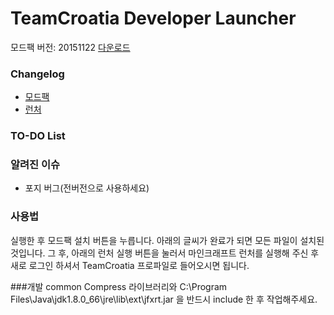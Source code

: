 TeamCroatia Developer Launcher
===========

모드팩 버전: 20151122
[다운로드](https://github.com/CroatiaTeam/Developer-Launcher/releases/)

### Changelog
 - [모드팩](https://github.com/CroatiaTeam/Developer-Launcher/blob/master/CHANGELOG.md#Modpack)
 - [런처](https://github.com/CroatiaTeam/Developer-Launcher/blob/master/CHANGELOG.md#Launcher)

### TO-DO List

### 알려진 이슈
 - 포지 버그(전버전으로 사용하세요)

### 사용법
실행한 후 모드팩 설치 버튼을 누릅니다. 아래의 글씨가 완료가 되면 모든 파일이 설치된 것입니다. 그 후, 아래의 런처 실행 버튼을 눌러서 마인크래프트 런처를 실행해 주신 후 새로 로그인 하셔서 TeamCroatia 프로파일로 들어오시면 됩니다.

###개발
common Compress 라이브러리와
C:\Program Files\Java\jdk1.8.0_66\jre\lib\ext\jfxrt.jar
을 반드시 include 한 후 작업해주세요.
